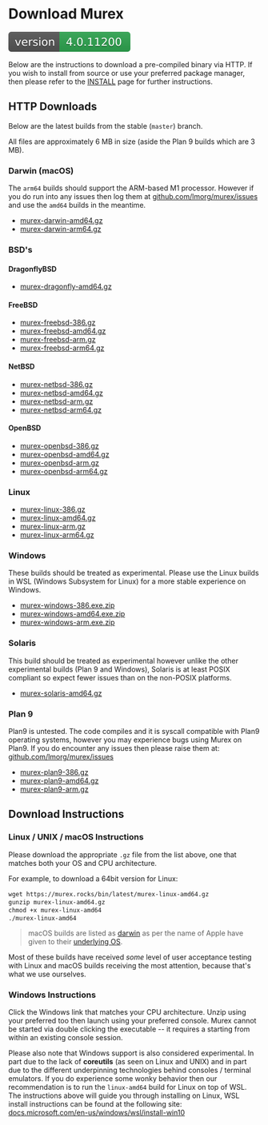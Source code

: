 # Download Murex

[![Version](version.svg)](DOWNLOAD.md)

Below are the instructions to download a pre-compiled binary via HTTP. If you
wish to install from source or use your preferred package manager, then please
refer to the [INSTALL](INSTALL.md) page for further instructions.

## HTTP Downloads

Below are the latest builds from the stable (`master`) branch.

All files are approximately 6 MB in size (aside the Plan 9 builds which are 3 MB).

### Darwin (macOS)

The `arm64` builds should support the ARM-based M1 processor. However if you do
run into any issues then log them at [github.com/lmorg/murex/issues](https://github.com/lmorg/murex/issues)
and use the `amd64` builds in the meantime.

* [murex-darwin-amd64.gz](https://murex.rocks/bin/latest/murex-darwin-amd64.gz)
* [murex-darwin-arm64.gz](https://murex.rocks/bin/latest/murex-darwin-amd64.gz)

### BSD's

#### DragonflyBSD
* [murex-dragonfly-amd64.gz](https://murex.rocks/bin/latest/murex-dragonfly-amd64.gz)

#### FreeBSD

* [murex-freebsd-386.gz](https://murex.rocks/bin/latest/murex-freebsd-386.gz)
* [murex-freebsd-amd64.gz](https://murex.rocks/bin/latest/murex-freebsd-amd64.gz)
* [murex-freebsd-arm.gz](https://murex.rocks/bin/latest/murex-freebsd-arm.gz)
* [murex-freebsd-arm64.gz](https://murex.rocks/bin/latest/murex-freebsd-arm64.gz)

#### NetBSD

* [murex-netbsd-386.gz](https://murex.rocks/bin/latest/murex-netbsd-386.gz)
* [murex-netbsd-amd64.gz](https://murex.rocks/bin/latest/murex-netbsd-amd64.gz)
* [murex-netbsd-arm.gz](https://murex.rocks/bin/latest/murex-netbsd-arm.gz)
* [murex-netbsd-arm64.gz](https://murex.rocks/bin/latest/murex-netbsd-arm64.gz)

#### OpenBSD

* [murex-openbsd-386.gz](https://murex.rocks/bin/latest/murex-openbsd-386.gz)
* [murex-openbsd-amd64.gz](https://murex.rocks/bin/latest/murex-openbsd-amd64.gz)
* [murex-openbsd-arm.gz](https://murex.rocks/bin/latest/murex-openbsd-arm.gz)
* [murex-openbsd-arm64.gz](https://murex.rocks/bin/latest/murex-openbsd-arm64.gz)

### Linux

* [murex-linux-386.gz](https://murex.rocks/bin/latest/murex-linux-386.gz)
* [murex-linux-amd64.gz](https://murex.rocks/bin/latest/murex-linux-amd64.gz)
* [murex-linux-arm.gz](https://murex.rocks/bin/latest/murex-linux-arm.gz)
* [murex-linux-arm64.gz](https://murex.rocks/bin/latest/murex-linux-arm64.gz)

### Windows

These builds should be treated as experimental. Please use the Linux builds in
WSL (Windows Subsystem for Linux) for a more stable experience on Windows.

* [murex-windows-386.exe.zip](https://murex.rocks/bin/latest/murex-windows-386.exe.zip)
* [murex-windows-amd64.exe.zip](https://murex.rocks/bin/latest/murex-windows-amd64.exe.zip)
* [murex-windows-arm.exe.zip](https://murex.rocks/bin/latest/murex-windows-arm.exe.zip)

### Solaris

This build should be treated as experimental however unlike the other
experimental builds (Plan 9 and Windows), Solaris is at least POSIX compliant
so expect fewer issues than on the non-POSIX platforms.

* [murex-solaris-amd64.gz](https://murex.rocks/bin/latest/murex-solaris-amd64.gz) 

### Plan 9

Plan9 is untested. The code compiles and it is syscall compatible with Plan9
operating systems, however you may experience bugs using Murex on Plan9. If
you do encounter any issues then please raise them at:
[github.com/lmorg/murex/issues](https://github.com/lmorg/murex/issues)

* [murex-plan9-386.gz](https://murex.rocks/bin/latest/murex-plan9-386.gz)
* [murex-plan9-amd64.gz](https://murex.rocks/bin/latest/murex-plan9-amd64.gz)
* [murex-plan9-arm.gz](https://murex.rocks/bin/latest/murex-plan9-arm.gz)

## Download Instructions

### Linux / UNIX / macOS Instructions

Please download the appropriate `.gz` file from the list above, one that
matches both your OS and CPU architecture.

For example, to download a 64bit version for Linux:

```
wget https://murex.rocks/bin/latest/murex-linux-amd64.gz
gunzip murex-linux-amd64.gz
chmod +x murex-linux-amd64
./murex-linux-amd64
```

> macOS builds are listed as [darwin](https://en.wikipedia.org/wiki/Darwin_(operating_system))
> as per the name of Apple have given to their [underlying OS](https://en.wikipedia.org/wiki/MacOS#Architecture).

Most of these builds have received _some_ level of user acceptance testing with
Linux and macOS builds receiving the most attention, because that's what we use
ourselves.

### Windows Instructions

Click the Windows link that matches your CPU architecture. Unzip using your
preferred too then launch using your preferred console. Murex cannot be
started via double clicking the executable -- it requires a starting from
within an existing console session.

Please also note that Windows support is also considered experimental. In part
due to the lack of **coreutils** (as seen on Linux and UNIX) and in part due to
the different underpinning technologies behind consoles / terminal emulators.
If you do experience some wonky behavior then our recommendation is to run the
`linux-amd64` build for Linux on top of WSL. The instructions above will guide
you through installing on Linux, WSL install instructions can be found at the
following site: [docs.microsoft.com/en-us/windows/wsl/install-win10](https://docs.microsoft.com/en-us/windows/wsl/install-win10)
